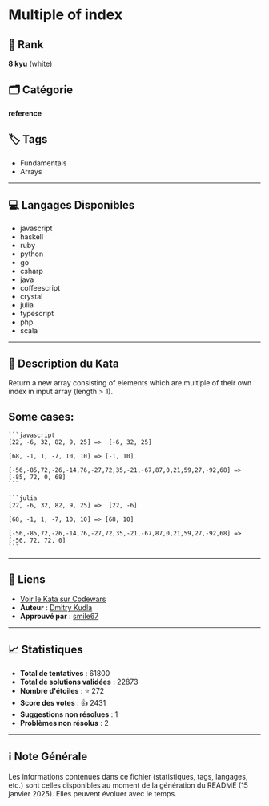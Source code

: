 # Multiple of  index

## 🏅 Rank
**8 kyu** (white)

## 🗂️ Catégorie
**reference**

## 🏷️ Tags
- Fundamentals
- Arrays

---

## 💻 Langages Disponibles
- javascript
- haskell
- ruby
- python
- go
- csharp
- java
- coffeescript
- crystal
- julia
- typescript
- php
- scala

---

## 📜 Description du Kata

Return a new array consisting of elements which are multiple of their own index in input array (length > 1).

## Some cases: 

````if-not:julia
```javascript
[22, -6, 32, 82, 9, 25] =>  [-6, 32, 25]

[68, -1, 1, -7, 10, 10] => [-1, 10]

[-56,-85,72,-26,-14,76,-27,72,35,-21,-67,87,0,21,59,27,-92,68] => [-85, 72, 0, 68]
```
````
````if:julia
```julia
[22, -6, 32, 82, 9, 25] =>  [22, -6]

[68, -1, 1, -7, 10, 10] => [68, 10]

[-56,-85,72,-26,-14,76,-27,72,35,-21,-67,87,0,21,59,27,-92,68] => [-56, 72, 72, 0]
```
````



---

## 🔗 Liens
- [Voir le Kata sur Codewars](https://www.codewars.com/kata/5a34b80155519e1a00000009)
- **Auteur** : [Dmitry Kudla](https://www.codewars.com/users/Dmitry%20Kudla)
- **Approuvé par** : [smile67](https://www.codewars.com/users/smile67)

---

## 📈 Statistiques
- **Total de tentatives** : 61800
- **Total de solutions validées** : 22873
- **Nombre d'étoiles** : ⭐ 272
- **Score des votes** : 👍 2431
- **Suggestions non résolues** : 1
- **Problèmes non résolus** : 2

---

## ℹ️ Note Générale
Les informations contenues dans ce fichier (statistiques, tags, langages, etc.) sont celles disponibles au moment de la génération du README (15 janvier 2025). Elles peuvent évoluer avec le temps.
